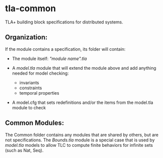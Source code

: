 # tla-common
TLA+ building block specifications for distributed systems.

## Organization:

If the module contains a specification, its folder will contain:

- The module itself: *"module name".tla*
  
- A *model.tla* module that will extend the module above and add anything needed for model checking:
  - invariants
  - constraints
  - temporal properties
  
- A model.cfg that sets redefinitions and/or the items from the model.tla module to check

## Common Modules:

The Common folder contains any modules that are shared by others, but are not specifications. The *Bounds.tla* module is a special case that is used by *model.tla* models to allow TLC to compute finite behaviors for infinite sets (such as Nat, Seq).